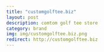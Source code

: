 ```yaml
---
title: "customgolftee.biz"
layout: post
description: comtom golf tee store
category: brand
img: img/customgolftee.biz.png
redirect: http://customgolftee.biz
---
```


